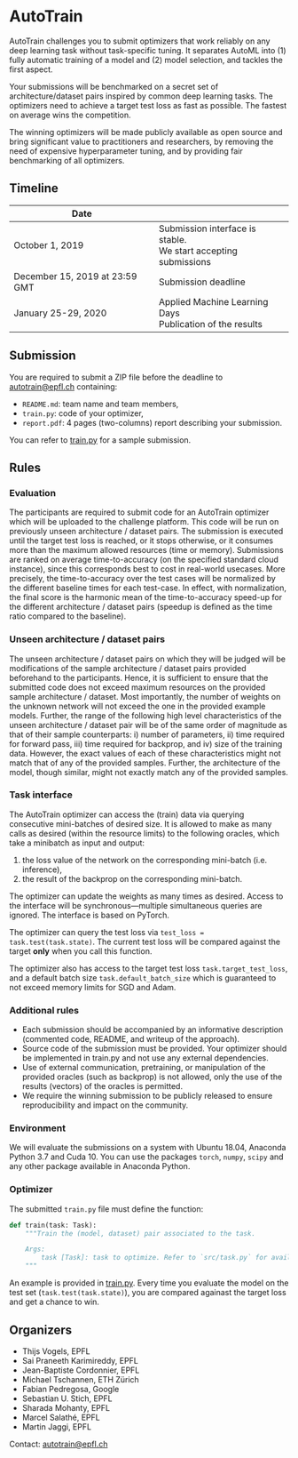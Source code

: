 # AutoTrain

AutoTrain challenges you to submit optimizers that work reliably on any deep learning task without task-specific tuning.
It separates AutoML into (1) fully automatic training of a model and (2) model selection, and tackles the first aspect.

Your submissions will be benchmarked on a secret set of architecture/dataset pairs inspired by common deep learning tasks.
The optimizers need to achieve a target test loss as fast as possible. The fastest on average wins the competition.

The winning optimizers will be made publicly available as
open source and bring significant value to practitioners and researchers, by removing
the need of expensive hyperparameter tuning, and by providing fair benchmarking of
all optimizers.

## Timeline

| Date                |                                       |
|---------------------|---------------------------------------|
| October 1, 2019                  | Submission interface is stable.<br>We start accepting submissions |
| December 15, 2019  at 23:59 GMT  | Submission deadline      |
| January 25-29, 2020 | Applied Machine Learning Days<br>Publication of the results |


## Submission

You are required to submit a ZIP file before the deadline to [autotrain@epfl.ch](mailto:autotrain@epfl.ch) containing:

-   `README.md`: team name and team members,
-   `train.py`: code of your optimizer,
-   `report.pdf`: 4 pages (two-columns) report describing your submission.

You can refer to [train.py](./train.py) for a sample submission.


## Rules

### Evaluation

The participants are required to submit code for an AutoTrain optimizer which will be uploaded to the challenge platform. This code will be run on previously unseen architecture / dataset pairs. The submission is executed until the target test loss is reached, or it stops otherwise, or it consumes more than the maximum allowed resources (time or memory). Submissions are ranked on average time-to-accuracy (on the specified standard cloud instance), since this corresponds best to cost in real-world usecases. More precisely, the time-to-accuracy over the test cases will be normalized by the different baseline times for each test-case. In effect, with normalization, the final score is the harmonic mean of the time-to-accuracy speed-up for the different architecture / dataset pairs (speedup is defined as the time ratio compared to the baseline).

### Unseen architecture / dataset pairs

 The unseen architecture / dataset pairs on which they will be judged will be modifications of the sample architecture / dataset pairs provided beforehand to the participants. Hence, it is sufficient to ensure that the submitted code does not exceed maximum resources on the provided sample architecture / dataset. Most importantly, the number of weights on the unknown network will not exceed the one in the provided example models. Further, the range of the following high level characteristics of the unseen architecture / dataset pair will be of the same order of magnitude as that of their sample counterparts: i) number of parameters, ii) time required for forward pass, iii) time required for backprop, and iv) size of the training data. However, the exact values of each of these characteristics might not match that of any of the provided samples. Further, the architecture of the model, though similar, might not exactly match any of the provided samples.

### Task interface

The AutoTrain optimizer can access the (train) data via querying consecutive mini-batches of desired size. It is allowed to make as many calls as desired (within the resource limits) to the following oracles, which take a minibatch as input and output:

1. the loss value of the network on the corresponding mini-batch (i.e. inference),
2. the result of the backprop on the corresponding mini-batch.

The optimizer can update the weights as many times as desired. Access to the interface will be synchronous—multiple simultaneous queries are ignored. The interface is based on PyTorch.

The optimizer can query the test loss via `test_loss = task.test(task.state)`. The current test loss will be compared against the target __only__ when you call this function.

The optimizer also has access to the target test loss `task.target_test_loss`, and a default batch size `task.default_batch_size` which is guaranteed to not exceed memory limits for SGD and Adam.

### Additional rules

-   Each submission should be accompanied by an informative description (commented code, README, and writeup of the approach).
-   Source code of the submission must be provided. Your optimizer should be implemented in train.py and not use any external dependencies.
-   Use of external communication, pretraining, or manipulation of the provided oracles (such as backprop) is not allowed, only the use of the results (vectors) of the oracles is permitted.
-   We require the winning submission to be publicly released to ensure reproducibility and impact on the community.

### Environment

We will evaluate the submissions on a system with Ubuntu 18.04, Anaconda Python 3.7 and Cuda 10.
You can use the packages `torch`, `numpy`, `scipy` and any other package available in Anaconda Python.

### Optimizer

The submitted `train.py` file must define the function:

```python
def train(task: Task):
    """Train the (model, dataset) pair associated to the task.

    Args:
        task [Task]: task to optimize. Refer to `src/task.py` for available functions.
    """
```
An example is provided in [train.py](./train.py). 
Every time you evaluate the model on the test set (`task.test(task.state)`), you are compared againast the target loss and get a chance to win.

## Organizers

- Thijs Vogels, EPFL
- Sai Praneeth Karimireddy, EPFL
- Jean-Baptiste Cordonnier, EPFL
- Michael Tschannen, ETH Zürich
- Fabian Pedregosa, Google
- Sebastian U. Stich, EPFL
- Sharada Mohanty, EPFL
- Marcel Salathé, EPFL
- Martin Jaggi, EPFL

Contact: autotrain@epfl.ch
